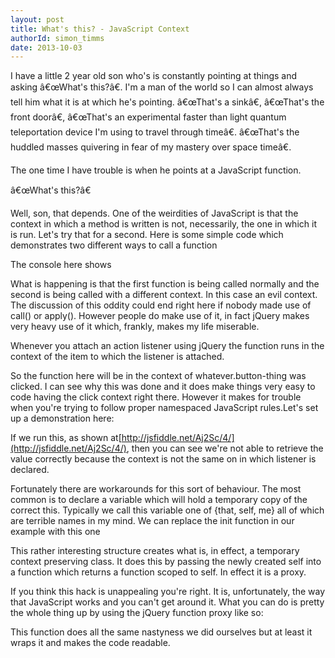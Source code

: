 ```yaml
---
layout: post
title: What's this? - JavaScript Context
authorId: simon_timms
date: 2013-10-03
---
```


I have a little 2 year old son who's is constantly pointing at things and asking â€œWhat's this?â€. I'm a man of the world so I can almost always tell him what it is at which he's pointing. â€œThat's a sinkâ€, â€œThat's the front doorâ€, â€œThat's an experimental faster than light quantum teleportation device I'm using to travel through timeâ€. â€œThat's the huddled masses quivering in fear of my mastery over space timeâ€.

The one time I have trouble is when he points at a JavaScript function.

â€œWhat's this?â€

Well, son, that depends. One of the weirdities of JavaScript is that the context in which a method is written is not, necessarily, the one in which it is run. Let's try that for a second. Here is some simple code which demonstrates two different ways to call a function

<script src='https://gist.github.com/stimms/6800466.js'></script>

The console here shows

<script src='https://gist.github.com/stimms/6800509.js'></script>

What is happening is that the first function is being called normally and the second is being called with a different context. In this case an evil context. The discussion of this oddity could end right here if nobody made use of call() or apply(). However people do make use of it, in fact jQuery makes very heavy use of it which, frankly, makes my life miserable.

Whenever you attach an action listener using jQuery the function runs in the context of the item to which the listener is attached.

<script src='https://gist.github.com/stimms/6800599.js'></script>

So the function here will be in the context of whatever.button-thing was clicked. I can see why this was done and it does make things very easy to code having the click context right there. However it makes for trouble when you're trying to follow proper namespaced JavaScript rules.Let's set up a demonstration here:

<script src='https://gist.github.com/stimms/6811086.js'></script>

If we run this, as shown at[http://jsfiddle.net/Aj2Sc/4/](http://jsfiddle.net/Aj2Sc/4/), then you can see we're not able to retrieve the value correctly because the context is not the same on in which listener is declared.

Fortunately there are workarounds for this sort of behaviour. The most common is to declare a variable which will hold a temporary copy of the correct this. Typically we call this variable one of {that, self, me} all of which are terrible names in my mind. We can replace the init function in our example with this one

<script src='https://gist.github.com/stimms/6811233.js'></script>

This rather interesting structure creates what is, in effect, a temporary context preserving class. It does this by passing the newly created self into a function which returns a function scoped to self. In effect it is a proxy.

If you think this hack is unappealing you're right. It is, unfortunately, the way that JavaScript works and you can't get around it. What you can do is pretty the whole thing up by using the jQuery function proxy like so:

<script src='https://gist.github.com/stimms/6811297.js'></script>

This function does all the same nastyness we did ourselves but at least it wraps it and makes the code readable.




